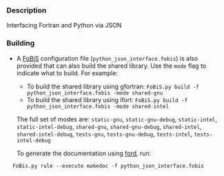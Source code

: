 ### Description

Interfacing Fortran and Python via JSON

### Building

* A [FoBiS](https://github.com/szaghi/FoBiS) configuration file (`python_json_interface.fobis`) is also provided that can also build the shared library. Use the `mode` flag to indicate what to build. For example:

  * To build the shared library using gfortran: `FoBiS.py build -f python_json_interface.fobis -mode shared-gnu`
  * To build the shared library using ifort: `FoBiS.py build -f python_json_interface.fobis -mode shared-intel`

  The full set of modes are: `static-gnu`, `static-gnu-debug`, `static-intel`, `static-intel-debug`, `shared-gnu`, `shared-gnu-debug`, `shared-intel`, `shared-intel-debug`, `tests-gnu`, `tests-gnu-debug`, `tests-intel`, `tests-intel-debug`

  To generate the documentation using [ford](https://github.com/cmacmackin/ford), run:

```
  FoBis.py rule --execute makedoc -f python_json_interface.fobis
```
